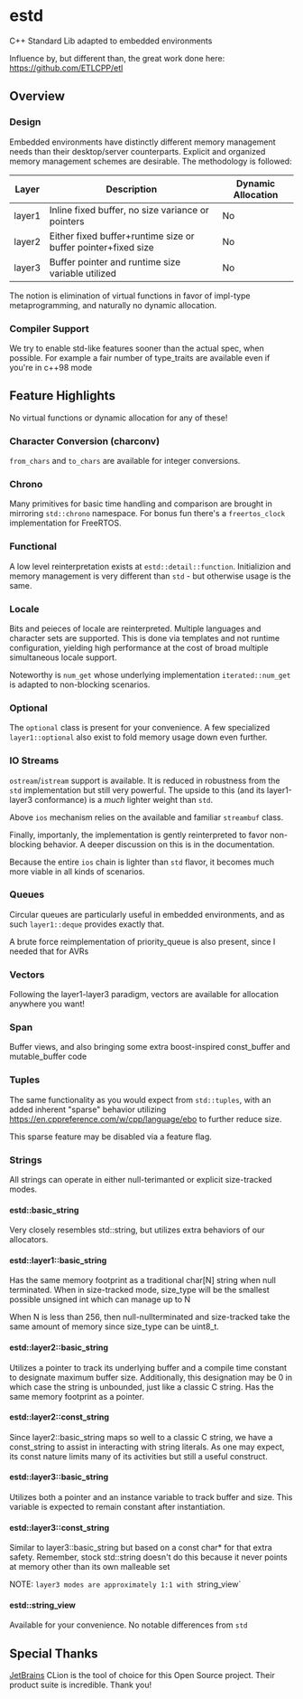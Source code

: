 # estd

C++ Standard Lib adapted to embedded environments

Influence by, but different than, the great work done here: https://github.com/ETLCPP/etl

## Overview

### Design

Embedded environments have distinctly different memory management needs
than their desktop/server counterparts.  Explicit and organized memory
management schemes are desirable.  The methodology is followed:

| Layer   |   Description   | Dynamic Allocation
| -----   |   ------------- | -
| layer1  | Inline fixed buffer, no size variance or pointers | No
| layer2  | Either fixed buffer+runtime size or buffer pointer+fixed size | No
| layer3  | Buffer pointer and runtime size variable utilized | No

The notion is elimination of virtual functions in favor of impl-type metaprogramming, and naturally no dynamic allocation.

### Compiler Support

We try to enable std-like features sooner than the actual spec, when possible.
For example a fair number of type_traits are available even if you're in c++98 mode

## Feature Highlights

No virtual functions or dynamic allocation for any of these!

### Character Conversion (charconv)

`from_chars` and `to_chars` are available for integer conversions.

### Chrono

Many primitives for basic time handling and comparison are brought in mirroring `std::chrono` namespace.
For bonus fun there's a `freertos_clock` implementation for FreeRTOS.

### Functional

A low level reinterpretation exists at `estd::detail::function`.  Initializion and memory management is very different
than `std` - but otherwise usage is the same.

### Locale

Bits and peieces of locale are reinterpreted.  Multiple languages and character sets are supported.  This is
done via templates and not runtime configuration, yielding high performance at the cost of broad multiple simultaneous locale support.

Noteworthy is `num_get` whose underlying implementation `iterated::num_get` is adapted to non-blocking scenarios.

### Optional

The `optional` class is present for your convenience.  A few specialized `layer1::optional` also exist to fold memory usage down even further.

### IO Streams

`ostream`/`istream` support is available.  It is reduced in robustness from the `std` implementation but still very powerful.  The upside to this (and its layer1-layer3 conformance) is a *much* lighter weight than `std`.

Above `ios` mechanism relies on the available and familiar `streambuf` class.

Finally, importanly, the implementation is gently reinterpreted to favor non-blocking behavior.  A deeper discussion on this is in the documentation.

Because the entire `ios` chain is lighter than `std` flavor, it becomes much more viable in all kinds of scenarios.

### Queues

Circular queues are particularly useful in embedded environments, and as such `layer1::deque` provides exactly that.

A brute force reimplementation of priority_queue is also present, since I needed that for AVRs

### Vectors

Following the layer1-layer3 paradigm, vectors are available for allocation anywhere you want!

### Span

Buffer views, and also bringing some extra boost-inspired const_buffer and
mutable_buffer code

### Tuples

The same functionality as you would expect from `std::tuples`, with an added inherent "sparse" behavior utilizing https://en.cppreference.com/w/cpp/language/ebo to further reduce size.

This sparse feature may be disabled via a feature flag.

### Strings

All strings can operate in either null-terimanted or explicit size-tracked modes.  

#### estd::basic_string

Very closely resembles std::string, but utilizes extra behaviors of our allocators.

#### estd::layer1::basic_string

Has the same memory footprint as a traditional char[N] string when null terminated.
When in size-tracked mode, size_type will be the smallest possible unsigned int which
can manage up to N

When N is less than 256, then null-nullterminated and size-tracked
take the same amount of memory since size_type can be uint8_t.

#### estd::layer2::basic_string

Utilizes a pointer to track its underlying buffer and a compile time constant
to designate maximum buffer size.  Additionally, this designation may be 0
in which case the string is unbounded, just like a classic C string.  Has
the same memory footprint as a pointer.

#### estd::layer2::const_string

Since layer2::basic_string maps so well to a classic C string, we have a const_string
to assist in interacting with string literals.  As one may expect, its const nature
limits many of its activities but still a useful construct.

#### estd::layer3::basic_string

Utilizes both a pointer and an instance variable to track buffer and size.
This variable is expected to remain constant after instantiation.

#### estd::layer3::const_string

Similar to layer3::basic_string but based on a const char* for that extra
safety.  Remember, stock std::string doesn't do this because it never points
at memory other than its own malleable set

NOTE: `layer3 modes are approximately 1:1 with `string_view`

#### estd::string_view

Available for your convenience.  No notable differences from `std`

## Special Thanks

[JetBrains](https://jetbrains.com?from=estdlib) CLion is the tool of choice for this Open Source project.  Their product suite is incredible.  Thank you!

